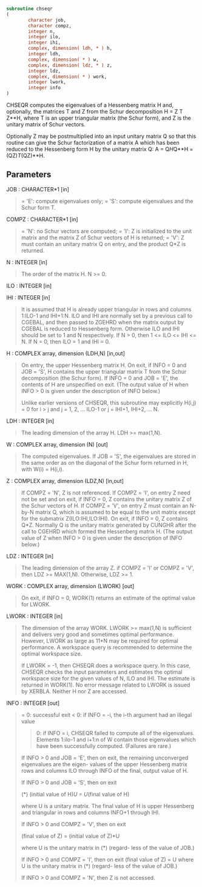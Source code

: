 ```fortran
subroutine chseqr
(
        character job,
        character compz,
        integer n,
        integer ilo,
        integer ihi,
        complex, dimension( ldh, * ) h,
        integer ldh,
        complex, dimension( * ) w,
        complex, dimension( ldz, * ) z,
        integer ldz,
        complex, dimension( * ) work,
        integer lwork,
        integer info
)
```

CHSEQR computes the eigenvalues of a Hessenberg matrix H
and, optionally, the matrices T and Z from the Schur decomposition
H = Z T Z**H, where T is an upper triangular matrix (the
Schur form), and Z is the unitary matrix of Schur vectors.

Optionally Z may be postmultiplied into an input unitary
matrix Q so that this routine can give the Schur factorization
of a matrix A which has been reduced to the Hessenberg form H
by the unitary matrix Q:  A = Q*H*Q**H = (QZ)*T*(QZ)**H.

## Parameters
JOB : CHARACTER*1 [in]
> = 'E':  compute eigenvalues only;
> = 'S':  compute eigenvalues and the Schur form T.

COMPZ : CHARACTER*1 [in]
> = 'N':  no Schur vectors are computed;
> = 'I':  Z is initialized to the unit matrix and the matrix Z
> of Schur vectors of H is returned;
> = 'V':  Z must contain an unitary matrix Q on entry, and
> the product Q*Z is returned.

N : INTEGER [in]
> The order of the matrix H.  N >= 0.

ILO : INTEGER [in]

IHI : INTEGER [in]
> 
> It is assumed that H is already upper triangular in rows
> and columns 1:ILO-1 and IHI+1:N. ILO and IHI are normally
> set by a previous call to CGEBAL, and then passed to ZGEHRD
> when the matrix output by CGEBAL is reduced to Hessenberg
> form. Otherwise ILO and IHI should be set to 1 and N
> respectively.  If N > 0, then 1 <= ILO <= IHI <= N.
> If N = 0, then ILO = 1 and IHI = 0.

H : COMPLEX array, dimension (LDH,N) [in,out]
> On entry, the upper Hessenberg matrix H.
> On exit, if INFO = 0 and JOB = 'S', H contains the upper
> triangular matrix T from the Schur decomposition (the
> Schur form). If INFO = 0 and JOB = 'E', the contents of
> H are unspecified on exit.  (The output value of H when
> INFO > 0 is given under the description of INFO below.)
> 
> Unlike earlier versions of CHSEQR, this subroutine may
> explicitly H(i,j) = 0 for i > j and j = 1, 2, ... ILO-1
> or j = IHI+1, IHI+2, ... N.

LDH : INTEGER [in]
> The leading dimension of the array H. LDH >= max(1,N).

W : COMPLEX array, dimension (N) [out]
> The computed eigenvalues. If JOB = 'S', the eigenvalues are
> stored in the same order as on the diagonal of the Schur
> form returned in H, with W(i) = H(i,i).

Z : COMPLEX array, dimension (LDZ,N) [in,out]
> If COMPZ = 'N', Z is not referenced.
> If COMPZ = 'I', on entry Z need not be set and on exit,
> if INFO = 0, Z contains the unitary matrix Z of the Schur
> vectors of H.  If COMPZ = 'V', on entry Z must contain an
> N-by-N matrix Q, which is assumed to be equal to the unit
> matrix except for the submatrix Z(ILO:IHI,ILO:IHI). On exit,
> if INFO = 0, Z contains Q*Z.
> Normally Q is the unitary matrix generated by CUNGHR
> after the call to CGEHRD which formed the Hessenberg matrix
> H. (The output value of Z when INFO > 0 is given under
> the description of INFO below.)

LDZ : INTEGER [in]
> The leading dimension of the array Z.  if COMPZ = 'I' or
> COMPZ = 'V', then LDZ >= MAX(1,N).  Otherwise, LDZ >= 1.

WORK : COMPLEX array, dimension (LWORK) [out]
> On exit, if INFO = 0, WORK(1) returns an estimate of
> the optimal value for LWORK.

LWORK : INTEGER [in]
> The dimension of the array WORK.  LWORK >= max(1,N)
> is sufficient and delivers very good and sometimes
> optimal performance.  However, LWORK as large as 11*N
> may be required for optimal performance.  A workspace
> query is recommended to determine the optimal workspace
> size.
> 
> If LWORK = -1, then CHSEQR does a workspace query.
> In this case, CHSEQR checks the input parameters and
> estimates the optimal workspace size for the given
> values of N, ILO and IHI.  The estimate is returned
> in WORK(1).  No error message related to LWORK is
> issued by XERBLA.  Neither H nor Z are accessed.

INFO : INTEGER [out]
> = 0:  successful exit
> < 0:  if INFO = -i, the i-th argument had an illegal
> value
> > 0:  if INFO = i, CHSEQR failed to compute all of
> the eigenvalues.  Elements 1:ilo-1 and i+1:n of W
> contain those eigenvalues which have been
> successfully computed.  (Failures are rare.)
> 
> If INFO > 0 and JOB = 'E', then on exit, the
> remaining unconverged eigenvalues are the eigen-
> values of the upper Hessenberg matrix rows and
> columns ILO through INFO of the final, output
> value of H.
> 
> If INFO > 0 and JOB   = 'S', then on exit
> 
> (*)  (initial value of H)*U  = U*(final value of H)
> 
> where U is a unitary matrix.  The final
> value of  H is upper Hessenberg and triangular in
> rows and columns INFO+1 through IHI.
> 
> If INFO > 0 and COMPZ = 'V', then on exit
> 
> (final value of Z)  =  (initial value of Z)*U
> 
> where U is the unitary matrix in (*) (regard-
> less of the value of JOB.)
> 
> If INFO > 0 and COMPZ = 'I', then on exit
> (final value of Z)  = U
> where U is the unitary matrix in (*) (regard-
> less of the value of JOB.)
> 
> If INFO > 0 and COMPZ = 'N', then Z is not
> accessed.
